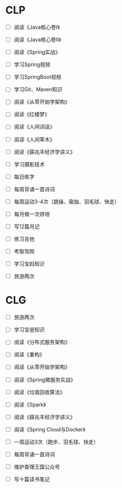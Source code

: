 # CLP

- [ ] 阅读《Java核心卷I》
- [ ] 阅读《Java核心卷II》
- [ ] 阅读《Spring实战》
- [ ] 学习Spring视频
- [ ] 学习SpringBoot视频
- [ ] 学习Git、Maven知识
- [ ] 阅读《从零开始学架构》
- [ ] 阅读《红楼梦》
- [ ] 阅读《人间词话》
- [ ] 阅读《人间草木》
- [ ] 阅读《薛兆丰经济学讲义》
- [ ] 学习摄影技术
- [ ] 每日练字
- [ ] 每周背诵一首诗词
- [ ] 每周运动3-4次（跳操、瑜伽、羽毛球、快走）
- [ ] 每月做一次烘培
- [ ] 写12篇月记
- [ ] 练习吉他
- [ ] 考取驾照
- [ ] 学习宝妈知识
- [ ] 旅游两次



 # CLG

- [ ] 旅游两次
- [ ] 学习宝爸知识
- [ ] 阅读《分布式服务架构》
- [ ] 阅读《重构》
- [ ] 阅读《从零开始学架构》
- [ ] 阅读《Spring微服务实战》
- [ ] 阅读《垃圾回收算法》
- [ ] 阅读《Spark》
- [ ] 阅读《薛兆丰经济学讲义》
- [ ] 阅读《Spring Cloud与Docker》
- [ ] 一周运动3次（跑步、羽毛球、快走）
- [ ] 每周背诵一首诗词
- [ ] 维护查理王国公众号
- [ ] 写十篇读书笔记

